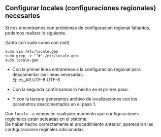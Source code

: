 ## Configurar locales (configuraciones regionales) necesarios
<p>
Si nos encontramos con problemas de configuracion regional faltantes, podemos realizar lo siguiente.  

(tanto con sudo como con root) 
<p>

```
sudo vim /etc/locale.gen
sudo grep -v "^#" /etc/locale.gen 
sudo locale-gen
```

- Con la primer linea entraremos a la configuracion regional para descomentar las lineas necesarias.  
Ej: es_AR.UTF-8 UTF-8  
  
- Con la segunda confirmamos lo hecho en el primer paso. 

- Y con la tercera generamos archivo de localizaciones con los parametros descomentados en el paso 1.

Con ```locale -a``` vemos en cualquier momento que configuraciones regionales estan seteadas en el sistema.  
De haber hecho correctamente el procedimiento anterior, apareceran las configuraciones reginales adicionadas.

